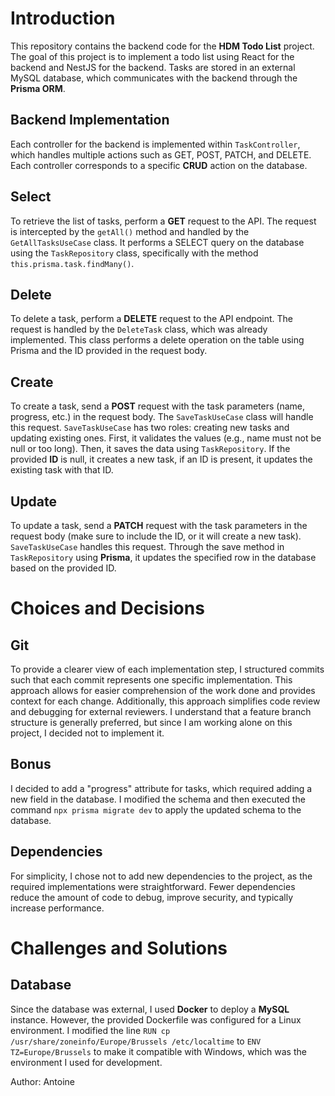 # Introduction
This repository contains the backend code for the **HDM Todo List** project. The goal of this project is to implement a todo list using React for the backend and NestJS for the backend. Tasks are stored in an external MySQL database, which communicates with the backend through the **Prisma ORM**.

## Backend Implementation
Each controller for the backend is implemented within `TaskController`, which handles multiple actions such as GET, POST, PATCH, and DELETE. Each controller corresponds to a specific **CRUD** action on the database.

## Select
To retrieve the list of tasks, perform a **GET** request to the API. The request is intercepted by the `getAll()` method and handled by the `GetAllTasksUseCase` class. It performs a SELECT query on the database using the `TaskRepository` class, specifically with the method `this.prisma.task.findMany()`.

## Delete
To delete a task, perform a **DELETE** request to the API endpoint. The request is handled by the `DeleteTask` class, which was already implemented. This class performs a delete operation on the table using Prisma and the ID provided in the request body.

## Create
To create a task, send a **POST** request with the task parameters (name, progress, etc.) in the request body. The `SaveTaskUseCase` class will handle this request. `SaveTaskUseCase` has two roles: creating new tasks and updating existing ones. First, it validates the values (e.g., name must not be null or too long). Then, it saves the data using `TaskRepository`. If the provided **ID** is null, it creates a new task, if an ID is present, it updates the existing task with that ID.

## Update
To update a task, send a **PATCH** request with the task parameters in the request body (make sure to include the ID, or it will create a new task). `SaveTaskUseCase` handles this request. Through the save method in `TaskRepository` using **Prisma**, it updates the specified row in the database based on the provided ID.

# Choices and Decisions
## Git
To provide a clearer view of each implementation step, I structured commits such that each commit represents one specific implementation. This approach allows for easier comprehension of the work done and provides context for each change. Additionally, this approach simplifies code review and debugging for external reviewers. I understand that a feature branch structure is generally preferred, but since I am working alone on this project, I decided not to implement it.

## Bonus
I decided to add a "progress" attribute for tasks, which required adding a new field in the database. I modified the schema and then executed the command `npx prisma migrate dev` to apply the updated schema to the database.

## Dependencies
For simplicity, I chose not to add new dependencies to the project, as the required implementations were straightforward. Fewer dependencies reduce the amount of code to debug, improve security, and typically increase performance.

# Challenges and Solutions
## Database
Since the database was external, I used **Docker** to deploy a **MySQL** instance. However, the provided Dockerfile was configured for a Linux environment. I modified the line `RUN cp /usr/share/zoneinfo/Europe/Brussels /etc/localtime` to `ENV TZ=Europe/Brussels` to make it compatible with Windows, which was the environment I used for development.

Author: Antoine
